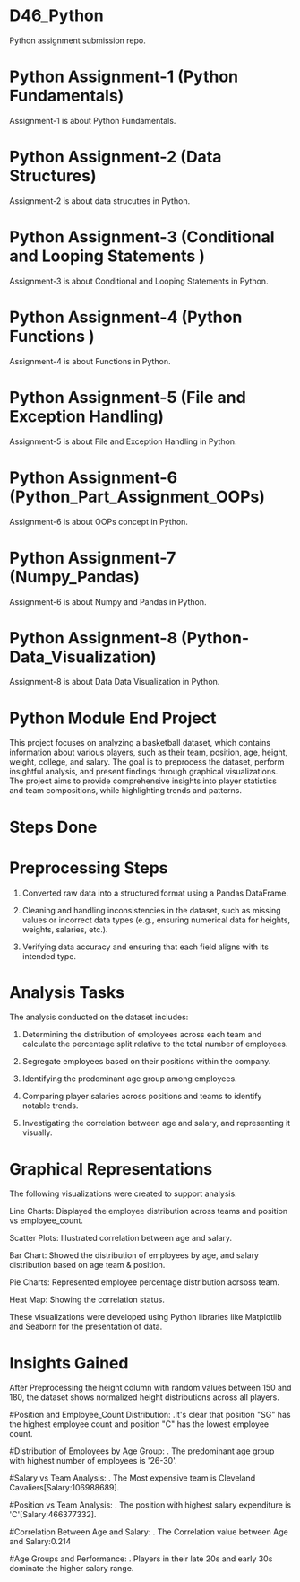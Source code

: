 # D46_Python
Python assignment submission repo.

# Python Assignment-1 (Python Fundamentals)
Assignment-1 is about Python Fundamentals.

# Python Assignment-2 (Data Structures)
Assignment-2 is about data strucutres in Python.

# Python Assignment-3 (Conditional and Looping Statements )
Assignment-3 is about Conditional and Looping Statements in Python.

# Python Assignment-4 (Python Functions )
Assignment-4 is about Functions in Python.

# Python Assignment-5 (File and Exception Handling)
Assignment-5 is about File and Exception Handling in Python.

# Python Assignment-6 (Python_Part_Assignment_OOPs)
Assignment-6 is about OOPs concept in Python.

# Python Assignment-7 (Numpy_Pandas)
Assignment-6 is about Numpy and Pandas in Python.

# Python Assignment-8 (Python-Data_Visualization)
Assignment-8 is about Data Data Visualization in Python.

# Python Module End Project
This project focuses on analyzing a basketball dataset, which contains information about various players, such as their team, position, age, height, weight, college, and salary. The goal is to preprocess the dataset, perform insightful analysis, and present findings through graphical visualizations. The project aims to provide comprehensive insights into player statistics and team compositions, while highlighting trends and patterns.

# Steps Done

# Preprocessing Steps

1. Converted raw data into a structured format using a Pandas DataFrame.

2. Cleaning and handling inconsistencies in the dataset, such as missing values or incorrect data types (e.g., ensuring numerical data for heights, weights, salaries, etc.).

4. Verifying data accuracy and ensuring that each field aligns with its intended type.

# Analysis Tasks
The analysis conducted on the dataset includes:

1. Determining the distribution of employees across each team and calculate the percentage split relative to the total number of employees.

2. Segregate employees based on their positions within the company.

3. Identifying the predominant age group among employees.

4. Comparing player salaries across positions and teams to identify notable trends.

5. Investigating the correlation between age and salary, and representing it visually.

# Graphical Representations

The following visualizations were created to support analysis:

  Line Charts: Displayed the employee distribution across teams and position vs employee_count.

  Scatter Plots: Illustrated correlation between age and salary.

  Bar Chart: Showed the distribution of employees by age, and salary distribution based on age team & position.

  Pie Charts: Represented employee percentage distribution acrsoss team.

  Heat Map: Showing the correlation status.

These visualizations were developed using Python libraries like Matplotlib and Seaborn for the presentation of data.

# Insights Gained

 After Preprocessing the height column with random values between 150 and 180, the dataset shows normalized height distributions across all players.

#Position and Employee_Count Distribution:
     .It's clear that position "SG" has the highest employee count and position "C" has the lowest employee count.

#Distribution of Employees by Age Group:
  . The predominant age group with highest number of employees is '26-30'.

#Salary vs Team Analysis:
  . The Most expensive team is Cleveland Cavaliers[Salary:106988689].

 #Position vs Team Analysis:
  . The position with highest salary expenditure is 'C'[Salary:466377332].

#Correlation Between Age and Salary:
. The Correlation value between Age and Salary:0.214

#Age Groups and Performance:
. Players in their late 20s and early 30s dominate the higher salary range.

